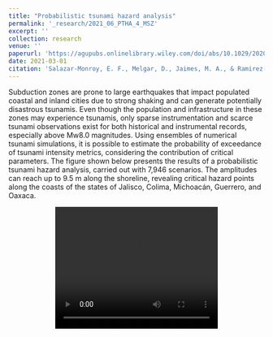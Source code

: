 ```yaml
---
title: "Probabilistic tsunami hazard analysis"
permalink: '_research/2021_06_PTHA_4_MSZ'
excerpt: ''
collection: research
venue: ''
paperurl: 'https://agupubs.onlinelibrary.wiley.com/doi/abs/10.1029/2020JB020781'
date: 2021-03-01
citation: 'Salazar‐Monroy, E. F., Melgar, D., Jaimes, M. A., & Ramirez‐Guzman, L. (2021). &quot; Regional Probabilistic Tsunami Hazard Analysis for the Mexican Subduction Zone from Stochastic Slip Models. &quot; <i>Journal of Geophysical Research: Solid Earth </i>, 126(6), e2020JB020781.' 
---
```

Subduction zones are prone to large earthquakes that impact populated coastal and inland cities due to strong shaking and can generate potentially disastrous tsunamis. Even though the population and infrastructure in these zones may experience tsunamis, only sparse instrumentation and scarce tsunami observations exist for both historical and instrumental records, especially above Mw8.0 magnitudes. Using ensembles of numerical tsunami simulations, it is possible to estimate the probability of exceedance of tsunami intensity metrics, considering the contribution of critical parameters. The figure shown below presents the results of a probabilistic tsunami hazard analysis, carried out with 7,946 scenarios. The amplitudes can reach up to 9.5 m along the shoreline, revealing critical hazard points along the coasts of the states of Jalisco, Colima, Michoacán, Guerrero, and Oaxaca.

<center>
<video width="320" height="240" controls="controls">
  <source src="./assets/img/Disp_Amp.mp4" type="video/mp4">
  Your browser does not support the video tag.
</video>
</center>
